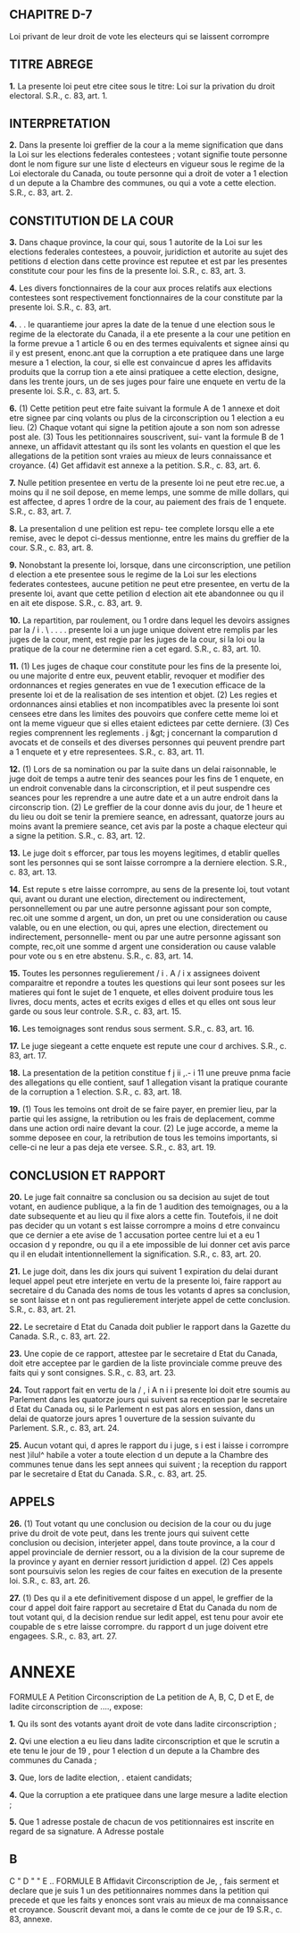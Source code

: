 
## CHAPITRE D-7
Loi privant de leur droit de vote les electeurs
qui se laissent corrompre

## TITRE ABREGE

**1.** La presente loi peut etre citee sous le
titre: Loi sur la privation du droit electoral.
S.R., c. 83, art. 1.

## INTERPRETATION

**2.** Dans la presente loi
greffier de la cour a la meme signification
que dans la Loi sur les elections federales
contestees ;
votant signifie toute personne dont le nom
figure sur une liste d electeurs en vigueur
sous le regime de la Loi electorale du Canada,
ou toute personne qui a droit de voter a
1 election d un depute a la Chambre des
communes, ou qui a vote a cette election.
S.R., c. 83, art. 2.

## CONSTITUTION DE LA COUR

**3.** Dans chaque province, la cour qui, sous
1 autorite de la Loi sur les elections federales
contestees, a pouvoir, juridiction et autorite
au sujet des petitions d election dans cette
province est reputee et est par les presentes
constitute cour pour les fins de la presente
loi. S.R., c. 83, art. 3.

**4.** Les divers fonctionnaires de la cour aux
proces relatifs aux elections contestees sont
respectivement fonctionnaires de la cour
constitute par la presente loi. S.R., c. 83, art.

**4.**
. .
Ie quarantieme jour apres la date de la tenue
d une election sous le regime de la
electorate du Canada, il a ete presente a la
cour une petition en la forme prevue a 1 article
6 ou en des termes equivalents et signee ainsi
qu il y est present, enonc.ant que la corruption
a ete pratiquee dans une large mesure a
1 election, la cour, si elle est convaincue
d apres les affidavits produits que la corrup
tion a ete ainsi pratiquee a cette election,
designe, dans les trente jours, un de ses juges
pour faire une enquete en vertu de la presente
loi. S.R., c. 83, art. 5.

**6.** (1) Cette petition peut etre faite suivant
la formule A de 1 annexe et doit etre signee
par cinq volants ou plus de la circonscription
ou 1 election a eu lieu.
(2) Chaque votant qui signe la petition
ajoute a son nom son adresse post ale.
(3) Tous les petitionnaires souscrivent, sui-
vant la formule B de 1 annexe, un affidavit
attestant qu ils sont les volants en question el
que les allegations de la petition sont vraies
au mieux de leurs connaissance et croyance.
(4) Get affidavit est annexe a la petition.
S.R., c. 83, art. 6.

**7.** Nulle petition presentee en vertu de la
presente loi ne peut etre rec.ue, a moins qu il
ne soil depose, en meme lemps, une somme
de mille dollars, qui est affectee, d apres
1 ordre de la cour, au paiement des frais de
1 enquete. S.R., c. 83, art. 7.

**8.** La presentalion d une pelition est repu-
tee complete lorsqu elle a ete remise, avec le
depot ci-dessus mentionne, entre les mains du
greffier de la cour. S.R., c. 83, art. 8.

**9.** Nonobstant la presente loi, lorsque, dans
une circonscription, une petilion d election a
ete presentee sous le regime de la Loi sur les
elections federates contestees, aucune petition
ne peut etre presentee, en vertu de la presente
loi, avant que cette petilion d election ait ete
abandonnee ou qu il en ait ete dispose. S.R.,
c. 83, art. 9.

**10.** La repartition, par roulement, ou
1 ordre dans lequel les devoirs assignes par la
/ i . \ . . . .
presente loi a un juge unique doivent etre
remplis par les juges de la cour,
ment, est regie par les juges de la cour, si la
loi ou la pratique de la cour ne determine
rien a cet egard. S.R., c. 83, art. 10.

**11.** (1) Les juges de chaque cour constitute
pour les fins de la presente loi, ou une
majorite d entre eux, peuvent etablir, revoquer
et modifier des ordonnances et regies generates
en vue de 1 execution efficace de la presente
loi et de la realisation de ses intention et
objet.
(2) Les regies et ordonnances ainsi etablies
et non incompatibles avec la presente loi sont
censees etre dans les limites des pouvoirs que
confere cette meme loi et ont la meme vigueur
que si elles etaient edictees par cette derniere.
(3) Ces regies comprennent les reglements
. j &amp;gt; j
concernant la comparution d avocats et de
conseils et des diverses personnes qui peuvent
prendre part a 1 enquete et y etre representees.
S.R., c. 83, art. 11.

**12.** (1) Lors de sa nomination ou par la
suite dans un delai raisonnable, le juge doit
de temps a autre tenir des seances pour les
fins de 1 enquete, en un endroit convenable
dans la circonscription, et il peut suspendre
ces seances pour les reprendre a une autre
date et a un autre endroit dans la circonscrip
tion.
(2) Le greffier de la cour donne avis du
jour, de 1 heure et du lieu ou doit se tenir la
premiere seance, en adressant, quatorze jours
au moins avant la premiere seance, cet avis
par la poste a chaque electeur qui a signe la
petition. S.R., c. 83, art. 12.

**13.** Le juge doit s efforcer, par tous les
moyens legitimes, d etablir quelles sont les
personnes qui se sont laisse corrompre a la
derniere election. S.R., c. 83, art. 13.

**14.** Est repute s etre laisse corrompre, au
sens de la presente loi, tout votant qui, avant
ou durant une election, directement ou
indirectement, personnellement ou par une
autre personne agissant pour son compte,
rec.oit une somme d argent, un don, un pret
ou une consideration ou cause valable, ou en
une election, ou qui, apres une election,
directement ou indirectement, personnelle-
ment ou par une autre personne agissant
son compte, rec,oit une somme d argent
une consideration ou cause valable pour
vote ou s en etre abstenu. S.R., c. 83, art. 14.

**15.** Toutes les personnes regulierement
/ i . A / i x
assignees doivent comparaitre et repondre a
toutes les questions qui leur sont posees sur
les matieres qui font le sujet de 1 enquete, et
elles doivent produire tous les livres, docu
ments, actes et ecrits exiges d elles et qu elles
ont sous leur garde ou sous leur controle. S.R.,
c. 83, art. 15.

**16.** Les temoignages sont rendus sous
serment. S.R., c. 83, art. 16.

**17.** Le juge siegeant a cette enquete est
repute une cour d archives. S.R., c. 83, art. 17.

**18.** La presentation de la petition constitue
f j ii ,.- i 11
une preuve pnma facie des allegations qu elle
contient, sauf 1 allegation visant la pratique
courante de la corruption a 1 election. S.R., c.
83, art. 18.

**19.** (1) Tous les temoins ont droit de se
faire payer, en premier lieu, par la partie qui
les assigne, la retribution ou les frais de
deplacement, comme dans une action ordi
naire devant la cour.
(2) Le juge accorde, a meme la somme
deposee en cour, la retribution de tous les
temoins importants, si celle-ci ne leur a pas
deja ete versee. S.R., c. 83, art. 19.

## CONCLUSION ET RAPPORT

**20.** Le juge fait connaitre sa conclusion ou
sa decision au sujet de tout votant, en
audience publique, a la fin de 1 audition des
temoignages, ou a la date subsequente et au
lieu qu il fixe alors a cette fin. Toutefois, il
ne doit pas decider qu un votant s est laisse
corrompre a moins d etre convaincu que ce
dernier a ete avise de 1 accusation portee
centre lui et a eu 1 occasion d y repondre, ou
qu il a ete impossible de lui donner cet avis
parce qu il en eludait intentionnellement la
signification. S.R., c. 83, art. 20.

**21.** Le juge doit, dans les dix jours qui
suivent 1 expiration du delai durant lequel
appel peut etre interjete en vertu de la
presente loi, faire rapport au secretaire d
du Canada des noms de tous les votants
d apres sa conclusion, se sont laisse
et n ont pas regulierement interjete appel de
cette conclusion. S.R., c. 83, art. 21.

**22.** Le secretaire d Etat du Canada doit
publier le rapport dans la Gazette du Canada.
S.R., c. 83, art. 22.

**23.** Une copie de ce rapport, attestee par
le secretaire d Etat du Canada, doit etre
acceptee par le gardien de la liste provinciale
comme preuve des faits qui y sont consignes.
S.R., c. 83, art. 23.

**24.** Tout rapport fait en vertu de la
/ , i A n i i
presente loi doit etre soumis au Parlement
dans les quatorze jours qui suivent sa reception
par le secretaire d Etat du Canada ou, si le
Parlement n est pas alors en session, dans un
delai de quatorze jours apres 1 ouverture de
la session suivante du Parlement. S.R., c. 83,
art. 24.

**25.** Aucun votant qui, d apres le rapport
du i juge, s i est i laisse i corrompre nest )ilul^ habile a
voter a toute election d un depute a la
Chambre des communes tenue dans les sept
annees qui suivent ; la reception du rapport
par le secretaire d Etat du Canada. S.R., c.
83, art. 25.

## APPELS

**26.** (1) Tout votant qu une conclusion ou
decision de la cour ou du juge prive du droit
de vote peut, dans les trente jours qui suivent
cette conclusion ou decision, interjeter appel,
dans toute province, a la cour d appel
provinciale de dernier ressort, ou a la division
de la cour supreme de la province y ayant en
dernier ressort juridiction d appel.
(2) Ces appels sont poursuivis selon les
regies de cour faites en execution de la
presente loi. S.R., c. 83, art. 26.

**27.** (1) Des qu il a ete definitivement
dispose d un appel, le greffier de la cour
d appel doit faire rapport au secretaire d Etat
du Canada du nom de tout votant qui, d
la decision rendue sur ledit appel, est tenu
pour avoir ete coupable de s etre laisse
corrompre.
du rapport d un juge doivent etre engagees.
S.R., c. 83, art. 27.

# ANNEXE
FORMULE A
Petition
Circonscription de
La petition de A, B, C, D et E, de ladite circonscription de
...., expose:

**1.** Qu ils sont des votants ayant droit de vote dans ladite
circonscription ;

**2.** Qvi une election a eu lieu dans ladite circonscription et que
le scrutin a ete tenu le jour de 19 ,
pour 1 election d un depute a la Chambre des communes du
Canada ;

**3.** Que, lors de ladite election, . etaient candidats;

**4.** Que la corruption a ete pratiquee dans une large mesure a
ladite election ;

**5.** Que 1 adresse postale de chacun de vos petitionnaires est
inscrite en regard de sa signature.
A Adresse postale

## B
C "
D "
"
E ..
FORMULE B
Affidavit
Circonscription de
Je, , fais serment et declare que je suis 1 un des
petitionnaires nommes dans la petition qui precede et que les
faits y enonces sont vrais au mieux de ma connaissance et
croyance.
Souscrit devant moi, a
dans le comte de ce
jour de 19
S.R., c. 83, annexe.

